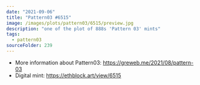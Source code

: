 ```yaml
---
date: "2021-09-06"
title: "Pattern03 #6515"
image: /images/plots/pattern03/6515/preview.jpg
description: "one of the plot of 888s 'Pattern 03' mints"
tags:
  - pattern03
sourceFolder: 239
---
```


- More information about Pattern03: https://greweb.me/2021/08/pattern-03
- Digital mint: https://ethblock.art/view/6515
